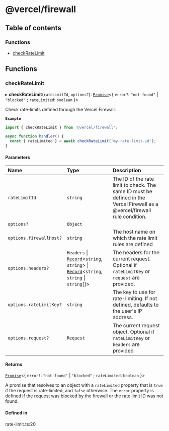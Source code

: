 # @vercel/firewall

## Table of contents

### Functions

- [checkRateLimit](README.md#checkratelimit)

## Functions

### checkRateLimit

▸ **checkRateLimit**(`rateLimitId`, `options?`): [`Promise`](https://developer.mozilla.org/en-US/docs/Web/JavaScript/Reference/Global_Objects/Promise)<{ `error?`: `"not-found"` \| `"blocked"` ; `rateLimited`: `boolean` }\>

Check rate-limits defined through the Vercel Firewall.

**`Example`**

```js
import { checkRateLimit } from '@vercel/firewall';

async function handler() {
  const { rateLimited } = await checkRateLimit('my-rate-limit-id');
}
```

#### Parameters

| Name                    | Type                                                                                                                                                                                                                                                            | Description                                                                                                                 |
| :---------------------- | :-------------------------------------------------------------------------------------------------------------------------------------------------------------------------------------------------------------------------------------------------------------- | :-------------------------------------------------------------------------------------------------------------------------- |
| `rateLimitId`           | `string`                                                                                                                                                                                                                                                        | The ID of the rate limit to check. The same ID must be defined in the Vercel Firewall as a @vercel/firewall rule condition. |
| `options?`              | `Object`                                                                                                                                                                                                                                                        |                                                                                                                             |
| `options.firewallHost?` | `string`                                                                                                                                                                                                                                                        | The host name on which the rate limit rules are defined                                                                     |
| `options.headers?`      | `Headers` \| [`Record`](https://www.typescriptlang.org/docs/handbook/utility-types.html#recordkeys-type)<`string`, `string`\> \| [`Record`](https://www.typescriptlang.org/docs/handbook/utility-types.html#recordkeys-type)<`string`, `string` \| `string`[]\> | The headers for the current request. Optional if `rateLimitKey` or `request` are provided.                                  |
| `options.rateLimitKey?` | `string`                                                                                                                                                                                                                                                        | The key to use for rate-limiting. If not defined, defaults to the user's IP address.                                        |
| `options.request?`      | `Request`                                                                                                                                                                                                                                                       | The current request object. Optional if `rateLimitKey` or `headers` are provided                                            |

#### Returns

[`Promise`](https://developer.mozilla.org/en-US/docs/Web/JavaScript/Reference/Global_Objects/Promise)<{ `error?`: `"not-found"` \| `"blocked"` ; `rateLimited`: `boolean` }\>

A promise that resolves to an object with a `rateLimited` property that is `true` if the request is rate-limited, and `false` otherwise. The
`error` property is defined if the request was blocked by the firewall or the rate limit ID was not found.

#### Defined in

rate-limit.ts:20
